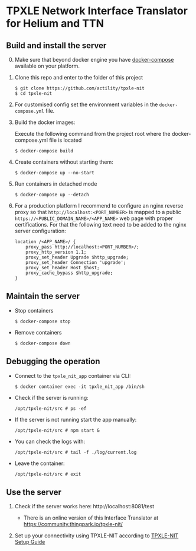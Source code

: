 # TPXLE Network Interface Translator for Helium and TTN

## Build and install the server

0. Make sure that beyond docker engine you have [docker-compose](https://docs.docker.com/compose/install/) available on your platform.
1. Clone this repo and enter to the folder of this project

   ```
   $ git clone https://github.com/actility/tpxle-nit
   $ cd tpxle-nit
   ```

2. For customised config set the environment variables in the `docker-compose.yml` file.

3. Build the docker images:

   Execute the following command from the project root where the docker-compose.yml file is located

   ```
   $ docker-compose build
   ```

4. Create containers without starting them:

   ```
   $ docker-compose up --no-start
   ```

5. Run containers in detached mode

   ```
   $ docker-compose up --detach
   ```

6. For a production platform I recommend to configure an nginx reverse proxy so that `http://localhost:<PORT_NUMBER>` is mapped to a public `https://<PUBLIC_DOMAIN_NAME>/<APP_NAME>` web page with proper certifications. For that the following text need to be added to the nginx server configuration:

   ```
   location /<APP_NAME>/ {
       proxy_pass http://localhost:<PORT_NUMBER>/;
       proxy_http_version 1.1;
       proxy_set_header Upgrade $http_upgrade;
       proxy_set_header Connection 'upgrade';
       proxy_set_header Host $host;
       proxy_cache_bypass $http_upgrade;
   }
   ```

## Maintain the server

- Stop containers

  ```
  $ docker-compose stop
  ```

- Remove containers
  ```
  $ docker-compose down
  ```

## Debugging the operation

- Connect to the `tpxle_nit_app` container via CLI:

  ```
  $ docker container exec -it tpxle_nit_app /bin/sh
  ```

- Check if the server is running:

  ```
  /opt/tpxle-nit/src # ps -ef
  ```

- If the server is not running start the app manually:

  ```
  /opt/tpxle-nit/src # npm start &
  ```

- You can check the logs with:

  ```
  /opt/tpxle-nit/src # tail -f ./log/current.log
  ```

- Leave the container:

  ```
  /opt/tpxle-nit/src # exit
  ```

## Use the server

1. Check if the server works here: http://localhost:8081/test

   - There is an online version of this Interface Translator at https://community.thingpark.io/tpxle-nit/

2. Set up your connectivity using TPXLE-NIT according to [TPXLE-NIT Setup Guide](https://docs.thingpark.com/thingpark-location/B-Feature-Topics/Integrate3PNS_1_C/)
